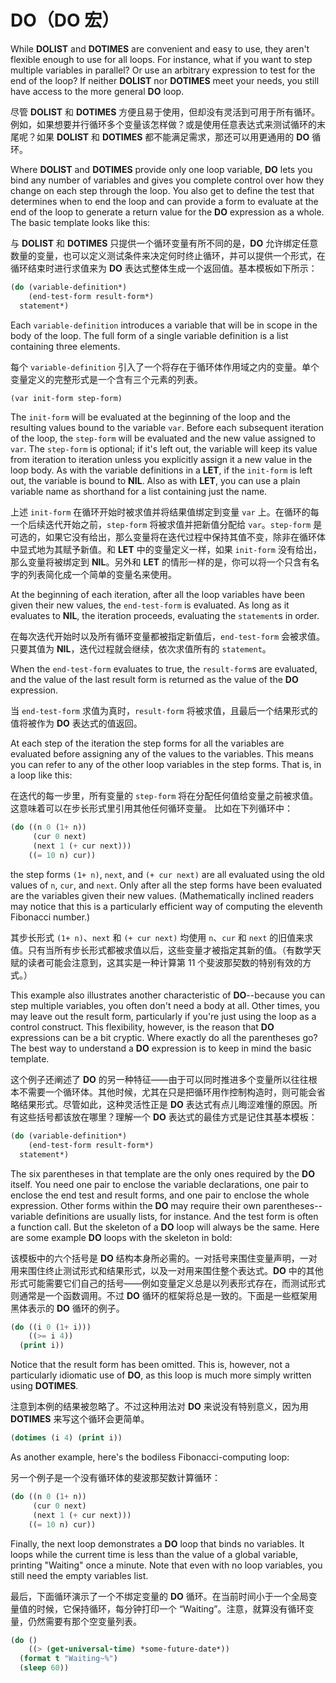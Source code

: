 # DO（DO 宏）

While **DOLIST** and **DOTIMES** are convenient and easy to use, they aren't
flexible enough to use for all loops. For instance, what if you want
to step multiple variables in parallel? Or use an arbitrary expression
to test for the end of the loop? If neither **DOLIST** nor **DOTIMES** meet
your needs, you still have access to the more general **DO** loop.

尽管 **DOLIST** 和 **DOTIMES**
方便且易于使用，但却没有灵活到可用于所有循环。例如，如果想要并行循环多个变量该怎样做？或是使用任意表达式来测试循环的末尾呢？如果
**DOLIST** 和 **DOTIMES** 都不能满足需求，那还可以用更通用的 **DO** 循环。

Where **DOLIST** and **DOTIMES** provide only one loop variable, **DO** lets you
bind any number of variables and gives you complete control over how
they change on each step through the loop. You also get to define the
test that determines when to end the loop and can provide a form to
evaluate at the end of the loop to generate a return value for the **DO**
expression as a whole. The basic template looks like this:

与 **DOLIST** 和 **DOTIMES** 只提供一个循环变量有所不同的是，**DO**
允许绑定任意数量的变量，也可以定义测试条件来决定何时终止循环，并可以提供一个形式，在循环结束时进行求值来为
**DO** 表达式整体生成一个返回值。基本模板如下所示：

```lisp
(do (variable-definition*)
    (end-test-form result-form*)
  statement*)
```

Each `variable-definition` introduces a variable that will be in scope
in the body of the loop. The full form of a single variable definition
is a list containing three elements.

每个 `variable-definition`
引入了一个将存在于循环体作用域之内的变量。单个变量定义的完整形式是一个含有三个元素的列表。

```lisp
(var init-form step-form)
```

The `init-form` will be evaluated at the beginning of the loop and the
resulting values bound to the variable `var`. Before each subsequent
iteration of the loop, the `step-form` will be evaluated and the new
value assigned to `var`. The `step-form` is optional; if it's left out,
the variable will keep its value from iteration to iteration unless
you explicitly assign it a new value in the loop body. As with the
variable definitions in a **LET**, if the `init-form` is left out, the
variable is bound to **NIL**. Also as with **LET**, you can use a plain
variable name as shorthand for a list containing just the name.

上述 `init-form` 在循环开始时被求值并将结果值绑定到变量 `var`
上。在循环的每一个后续迭代开始之前，`step-form` 将被求值并把新值分配给
`var`。`step-form` 是可选的，如果它没有给出，那么变量将在迭代过程中保持其值不变，除非在循环体中显式地为其赋予新值。和
**LET** 中的变量定义一样，如果 `init-form` 没有给出，那么变量将被绑定到
**NIL**。另外和 **LET**
的情形一样的是，你可以将一个只含有名字的列表简化成一个简单的变量名来使用。

At the beginning of each iteration, after all the loop variables have
been given their new values, the `end-test-form` is evaluated. As long
as it evaluates to **NIL**, the iteration proceeds, evaluating the
`statement`s in order.

在每次迭代开始时以及所有循环变量都被指定新值后，`end-test-form`
会被求值。只要其值为 **NIL**，迭代过程就会继续，依次求值所有的 `statement`。

When the `end-test-form` evaluates to true, the `result-form`s are
evaluated, and the value of the last result form is returned as the
value of the **DO** expression.

当 `end-test-form` 求值为真时，`result-form`
将被求值，且最后一个结果形式的值将被作为 **DO** 表达式的值返回。

At each step of the iteration the step forms for all the variables are
evaluated before assigning any of the values to the variables. This
means you can refer to any of the other loop variables in the step
forms. That is, in a loop like this:

在迭代的每一步里，所有变量的 `step-form`
将在分配任何值给变量之前被求值。这意味着可以在步长形式里引用其他任何循环变量。 比如在下列循环中：

```lisp
(do ((n 0 (1+ n))
     (cur 0 next)
     (next 1 (+ cur next)))
    ((= 10 n) cur))
```

the step forms `(1+ n)`, `next`, and `(+ cur next)` are all evaluated
using the old values of `n`, `cur`, and `next`. Only after all the step
forms have been evaluated are the variables given their new
values. (Mathematically inclined readers may notice that this is a
particularly efficient way of computing the eleventh Fibonacci
number.)

其步长形式 `(1+ n)`、`next` 和 `(+ cur next)` 均使用 `n`、`cur` 和
`next` 的旧值来求值。只有当所有步长形式都被求值以后，这些变量才被指定其新的值。（有数学天赋的读者可能会注意到，这其实是一种计算第
11 个斐波那契数的特别有效的方式。）

This example also illustrates another characteristic of **DO**--because
you can step multiple variables, you often don't need a body at
all. Other times, you may leave out the result form, particularly if
you're just using the loop as a control construct. This flexibility,
however, is the reason that **DO** expressions can be a bit cryptic. Where
exactly do all the parentheses go? The best way to understand a **DO**
expression is to keep in mind the basic template.

这个例子还阐述了 **DO**
的另一种特征——由于可以同时推进多个变量所以往往根本不需要一个循环体。其他时候，尤其在只是把循环用作控制构造时，则可能会省略结果形式。尽管如此，这种灵活性正是
**DO** 表达式有点儿晦涩难懂的原因。所有这些括号都该放在哪里？理解一个
**DO** 表达式的最佳方式是记住其基本模板：

```lisp
(do (variable-definition*)
    (end-test-form result-form*)
  statement*)
```

The six parentheses in that template are the only ones required by the
**DO** itself. You need one pair to enclose the variable declarations, one
pair to enclose the end test and result forms, and one pair to enclose
the whole expression. Other forms within the **DO** may require their own
parentheses--variable definitions are usually lists, for instance. And
the test form is often a function call. But the skeleton of a **DO** loop
will always be the same. Here are some example **DO** loops with the
skeleton in bold:

该模板中的六个括号是 **DO**
结构本身所必需的。一对括号来围住变量声明，一对用来围住终止测试形式和结果形式，以及一对用来围住整个表达式。**DO**
中的其他形式可能需要它们自己的括号——例如变量定义总是以列表形式存在，而测试形式则通常是一个函数调用。不过
**DO** 循环的框架将总是一致的。下面是一些框架用黑体表示的 **DO** 循环的例子。

```lisp
(do ((i 0 (1+ i)))
    ((>= i 4))
  (print i))
```

Notice that the result form has been omitted. This is, however, not a
particularly idiomatic use of **DO**, as this loop is much more simply
written using **DOTIMES**.

注意到本例的结果被忽略了。不过这种用法对 **DO**
来说没有特别意义，因为用 **DOTIMES** 来写这个循环会更简单。

```lisp
(dotimes (i 4) (print i))
```

As another example, here's the bodiless Fibonacci-computing loop:

另一个例子是一个没有循环体的斐波那契数计算循环：

```lisp
(do ((n 0 (1+ n))
     (cur 0 next)
     (next 1 (+ cur next)))
    ((= 10 n) cur))
```

Finally, the next loop demonstrates a **DO** loop that binds no
variables. It loops while the current time is less than the value of a
global variable, printing "Waiting" once a minute. Note that even with
no loop variables, you still need the empty variables list.

最后，下面循环演示了一个不绑定变量的 **DO**
循环。在当前时间小于一个全局变量值的时候，它保持循环，每分钟打印一个
“Waiting”。注意，就算没有循环变量，仍然需要有那个空变量列表。

```lisp
(do ()
    ((> (get-universal-time) *some-future-date*))
  (format t "Waiting~%")
  (sleep 60)) 
```
